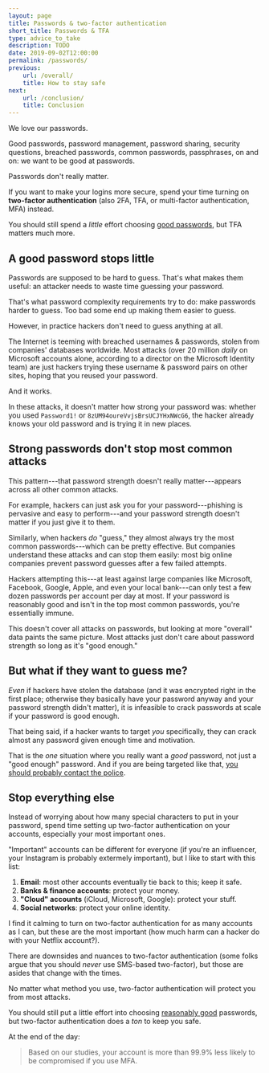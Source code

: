 ```yaml
---
layout: page
title: Passwords & two-factor authentication
short_title: Passwords & TFA
type: advice_to_take
description: TODO
date: 2019-09-02T12:00:00
permalink: /passwords/
previous:
    url: /overall/
    title: How to stay safe
next:
    url: /conclusion/
    title: Conclusion
---
```


We love our passwords.

Good passwords, password management, password sharing, security questions, breached passwords, common passwords, passphrases, on and on: we want to be good at passwords.

Passwords don't really matter.

If you want to make your logins more secure, spend your time turning on **two-factor authentication** (also 2FA, TFA, or multi-factor authentication, MFA) instead.

You should still spend a *little* effort choosing [good passwords](/good_passwords/), but TFA matters much more.

## A good password stops little

Passwords are supposed to be hard to guess. That's what makes them useful: an attacker needs to waste time guessing your password.

<aside class="sidenote">
That's what password complexity requirements try to do: make passwords harder to guess. Too bad some end up making them easier to guess<!-- NIST passwords guideline -->.
</aside>

However, in practice hackers don't need to guess anything at all.

The Internet is teeming with breached usernames & passwords, stolen from companies' databases worldwide<!-- HaveIBeenPwned -->. Most attacks (over 20 million *daily* on Microsoft accounts alone, according to a director on the Microsoft Identity team<!-- Your Pa$$word doesn't matter -->) are just hackers trying these username & password pairs on other sites, hoping that you reused your password.

And it works<!-- Previous article: 62%; 2010 NCSA / Norton by Symantec Online Safety Study says 37% +/- 5% unsure; . The Tangled Web of Password Reuse via The Password Life Cycle:
User Behaviour in Managing Passwords says 43% of passwords in a dataset were reused -->.

In these attacks, it doesn't matter how strong your password was: whether you used `Password1!` or `8zUM94oureVvjsBrsUCJYHxNWcG6`, the hacker already knows your old password and is trying it in new places.

## Strong passwords don't stop most common attacks

This pattern---that password strength doesn't really matter---appears across all other common attacks.

For example, hackers can just ask you for your password---phishing is pervasive and easy to perform---and your password strength doesn't matter if you just give it to them.

Similarly, when hackers *do* "guess," they almost always try the most common passwords---which can be pretty effective. But companies understand these attacks and can stop them easily: most big online companies prevent password guesses after a few failed attempts.

Hackers attempting this---at least against large companies like Microsoft, Facebook, Google, Apple, and even your local bank---can only test a few dozen passwords per account per day at most. If your password is reasonably good and isn't in the top most common passwords, you're essentially immune.

This doesn't cover all attacks on passwords, but looking at more "overall" data paints the same picture<!-- An Administrator’s Guide to Internet Password Research; Your Pa$$word doesn't matter; -->. Most attacks just don't care about password strength so long as it's "good enough."

## But what if they want to guess me?

*Even* if hackers have stolen the database (and it was encrypted right in the first place; otherwise they basically have your password anyway and your password strength didn't matter), it is infeasible to crack passwords at scale if your password is good enough<!-- Your Pa$$word doesn't matter; -->.

That being said, if a hacker wants to target *you* specifically, they can crack almost any password given enough time and motivation.

That is the *one* situation where you really want a *good* password, not just a "good enough" password. And if you are being targeted like that, [you should probably contact the police](/help/).

<!-- Is Everything We Know About Password-Stealing Wrong? -->

## Stop everything else

Instead of worrying about how many special characters to put in your password, spend time setting up two-factor authentication on your accounts, especially your most important ones.

"Important" accounts can be different for everyone (if you're an influencer, your Instagram is probably extermely important), but I like to start with this list:

1. **Email**: most other accounts eventually tie back to this; keep it safe.
2. **Banks & finance accounts**: protect your money.
3. **"Cloud" accounts** (iCloud, Microsoft, Google): protect your stuff. 
4. **Social networks**: protect your online identity.

I find it calming to turn on two-factor authentication for as many accounts as I can, but these are the most important (how much harm can a hacker do with your Netflix account?).

There are downsides and nuances to two-factor authentication (some folks argue that you should *never* use SMS-based two-factor<!-- TODO cite -->), but those are asides that change with the times.

No matter what method you use, two-factor authentication will protect you from most attacks.

You should still put a little effort into choosing [reasonably good](/good_passwords/) passwords, but two-factor authentication does a *ton* to keep you safe.

At the end of the day<!-- Your Pa$$word doesn't matter; -->:

> Based on our studies, your account is more than 99.9% less likely to be compromised if you use MFA.